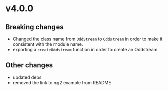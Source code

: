 # v4.0.0

## Breaking changes
- Changed the class name from `OddStream` to `Oddstream` in order to make it 
consistent with the module name.
- exporting a `createOddstream` function in order to create an Oddstream

## Other changes
- updated deps
- removed the link to ng2 example from README 
